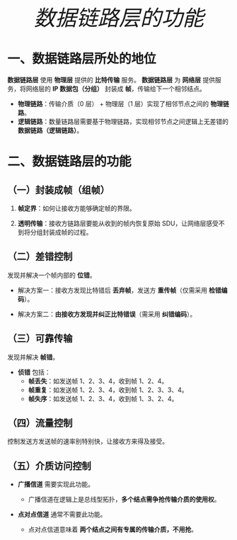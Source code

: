<font size = 9>$$数据链路层的功能$$</font>



# 一、数据链路层所处的地位

**数据链路层** 使用 **物理层** 提供的 **比特传输** 服务。
**数据链路层** 为 **网络层** 提供服务，将网络层的 **IP 数据包（分组）** 封装成 **帧**，传输给下一个相邻结点。

- **物理链路**：传输介质（0 层） + 物理层（1 层）实现了相邻节点之间的 **物理链路**。
- **逻辑链路**：数量链路层需要基于物理链路，实现相邻节点之间逻辑上无差错的 **数据链路（逻辑链路）**。





# 二、数据链路层的功能

## （一）封装成帧（组帧）

1. **帧定界**：如何让接收方能够确定帧的界限。

2. **透明传输**：接收方链路层要能从收到的帧内恢复原始 SDU，让网络层感受不到将分组封装成帧的过程。




## （二）差错控制

发现并解决一个帧内部的 **位错**。

- 解决方案一：接收方发现比特错后 **丢弃帧**，发送方 **重传帧**（仅需采用 **检错编码**）。

- 解决方案二：**由接收方发现并纠正比特错误**（需采用 **纠错编码**）。




## （三）可靠传输

发现并解决 **帧错**。

- **侦错** 包括：
  - **帧丢失**：如发送帧 1、2、3、4，收到帧 1、2、4。
  - **帧重复**：如发送帧 1、2、3、4，收到帧 1、2、3、3、4。
  - **帧失序**：如发送帧 1、2、3、4，收到帧 1、3、2、4。




## （四）流量控制

控制发送方发送帧的速率别特别快，让接收方来得及接受。




## （五）介质访问控制

- **广播信道** 需要实现此功能。
  - 广播信道在逻辑上是总线型拓扑，**多个结点需争抢传输介质的使用权**。

- **点对点信道** 通常不需要此功能。
  - 点对点信道意味着 **两个结点之间有专属的传输介质，不用抢**。